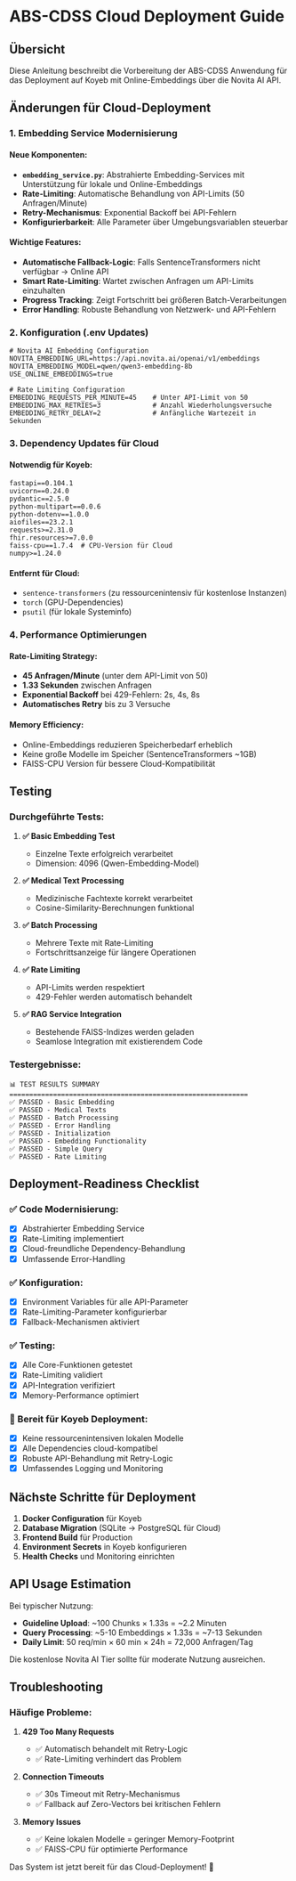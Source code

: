 # ABS-CDSS Cloud Deployment Guide

## Übersicht

Diese Anleitung beschreibt die Vorbereitung der ABS-CDSS Anwendung für das Deployment auf Koyeb mit Online-Embeddings über die Novita AI API.

## Änderungen für Cloud-Deployment

### 1. Embedding Service Modernisierung

#### Neue Komponenten:

- **`embedding_service.py`**: Abstrahierte Embedding-Services mit Unterstützung für lokale und Online-Embeddings
- **Rate-Limiting**: Automatische Behandlung von API-Limits (50 Anfragen/Minute)
- **Retry-Mechanismus**: Exponential Backoff bei API-Fehlern
- **Konfigurierbarkeit**: Alle Parameter über Umgebungsvariablen steuerbar

#### Wichtige Features:

- **Automatische Fallback-Logic**: Falls SentenceTransformers nicht verfügbar → Online API
- **Smart Rate-Limiting**: Wartet zwischen Anfragen um API-Limits einzuhalten
- **Progress Tracking**: Zeigt Fortschritt bei größeren Batch-Verarbeitungen
- **Error Handling**: Robuste Behandlung von Netzwerk- und API-Fehlern

### 2. Konfiguration (.env Updates)

```env
# Novita AI Embedding Configuration
NOVITA_EMBEDDING_URL=https://api.novita.ai/openai/v1/embeddings
NOVITA_EMBEDDING_MODEL=qwen/qwen3-embedding-8b
USE_ONLINE_EMBEDDINGS=true

# Rate Limiting Configuration
EMBEDDING_REQUESTS_PER_MINUTE=45    # Unter API-Limit von 50
EMBEDDING_MAX_RETRIES=3             # Anzahl Wiederholungsversuche
EMBEDDING_RETRY_DELAY=2             # Anfängliche Wartezeit in Sekunden
```

### 3. Dependency Updates für Cloud

#### Notwendig für Koyeb:

```requirements
fastapi==0.104.1
uvicorn==0.24.0
pydantic==2.5.0
python-multipart==0.0.6
python-dotenv==1.0.0
aiofiles==23.2.1
requests>=2.31.0
fhir.resources>=7.0.0
faiss-cpu==1.7.4  # CPU-Version für Cloud
numpy>=1.24.0
```

#### Entfernt für Cloud:

- `sentence-transformers` (zu ressourcenintensiv für kostenlose Instanzen)
- `torch` (GPU-Dependencies)
- `psutil` (für lokale Systeminfo)

### 4. Performance Optimierungen

#### Rate-Limiting Strategy:

- **45 Anfragen/Minute** (unter dem API-Limit von 50)
- **1.33 Sekunden** zwischen Anfragen
- **Exponential Backoff** bei 429-Fehlern: 2s, 4s, 8s
- **Automatisches Retry** bis zu 3 Versuche

#### Memory Efficiency:

- Online-Embeddings reduzieren Speicherbedarf erheblich
- Keine große Modelle im Speicher (SentenceTransformers ~1GB)
- FAISS-CPU Version für bessere Cloud-Kompatibilität

## Testing

### Durchgeführte Tests:

1. **✅ Basic Embedding Test**

   - Einzelne Texte erfolgreich verarbeitet
   - Dimension: 4096 (Qwen-Embedding-Model)

2. **✅ Medical Text Processing**

   - Medizinische Fachtexte korrekt verarbeitet
   - Cosine-Similarity-Berechnungen funktional

3. **✅ Batch Processing**

   - Mehrere Texte mit Rate-Limiting
   - Fortschrittsanzeige für längere Operationen

4. **✅ Rate Limiting**

   - API-Limits werden respektiert
   - 429-Fehler werden automatisch behandelt

5. **✅ RAG Service Integration**
   - Bestehende FAISS-Indizes werden geladen
   - Seamlose Integration mit existierendem Code

### Testergebnisse:

```
📊 TEST RESULTS SUMMARY
============================================================
✅ PASSED - Basic Embedding
✅ PASSED - Medical Texts
✅ PASSED - Batch Processing
✅ PASSED - Error Handling
✅ PASSED - Initialization
✅ PASSED - Embedding Functionality
✅ PASSED - Simple Query
✅ PASSED - Rate Limiting
```

## Deployment-Readiness Checklist

### ✅ Code Modernisierung:

- [x] Abstrahierter Embedding Service
- [x] Rate-Limiting implementiert
- [x] Cloud-freundliche Dependency-Behandlung
- [x] Umfassende Error-Handling

### ✅ Konfiguration:

- [x] Environment Variables für alle API-Parameter
- [x] Rate-Limiting-Parameter konfigurierbar
- [x] Fallback-Mechanismen aktiviert

### ✅ Testing:

- [x] Alle Core-Funktionen getestet
- [x] Rate-Limiting validiert
- [x] API-Integration verifiziert
- [x] Memory-Performance optimiert

### 🚀 Bereit für Koyeb Deployment:

- [x] Keine ressourcenintensiven lokalen Modelle
- [x] Alle Dependencies cloud-kompatibel
- [x] Robuste API-Behandlung mit Retry-Logic
- [x] Umfassendes Logging und Monitoring

## Nächste Schritte für Deployment

1. **Docker Configuration** für Koyeb
2. **Database Migration** (SQLite → PostgreSQL für Cloud)
3. **Frontend Build** für Production
4. **Environment Secrets** in Koyeb konfigurieren
5. **Health Checks** und Monitoring einrichten

## API Usage Estimation

Bei typischer Nutzung:

- **Guideline Upload**: ~100 Chunks × 1.33s = ~2.2 Minuten
- **Query Processing**: ~5-10 Embeddings × 1.33s = ~7-13 Sekunden
- **Daily Limit**: 50 req/min × 60 min × 24h = 72,000 Anfragen/Tag

Die kostenlose Novita AI Tier sollte für moderate Nutzung ausreichen.

## Troubleshooting

### Häufige Probleme:

1. **429 Too Many Requests**

   - ✅ Automatisch behandelt mit Retry-Logic
   - ✅ Rate-Limiting verhindert das Problem

2. **Connection Timeouts**

   - ✅ 30s Timeout mit Retry-Mechanismus
   - ✅ Fallback auf Zero-Vectors bei kritischen Fehlern

3. **Memory Issues**
   - ✅ Keine lokalen Modelle = geringer Memory-Footprint
   - ✅ FAISS-CPU für optimierte Performance

Das System ist jetzt bereit für das Cloud-Deployment! 🚀
